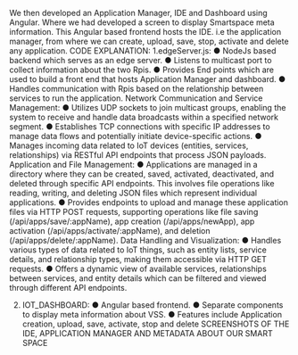 We then developed an Application Manager, IDE and Dashboard using Angular. Where we had developed a screen to display Smartspace meta information. This Angular based frontend hosts the IDE. i.e the application manager, from where we can create, upload, save, stop, activate and delete any application.
 CODE EXPLANATION: 1.edgeServer.js:
● NodeJs based backend which serves as an edge server.
● Listens to multicast port to collect information about the two Rpis.
● Provides End points which are used to build a front end that hosts Application Manager
and dashboard.
● Handles communication with Rpis based on the relationship between services to run the
application.
Network Communication and Service Management:
● Utilizes UDP sockets to join multicast groups, enabling the system to receive and handle data broadcasts within a specified network segment.
● Establishes TCP connections with specific IP addresses to manage data flows and potentially initiate device-specific actions.
● Manages incoming data related to IoT devices (entities, services, relationships) via RESTful API endpoints that process JSON payloads.
Application and File Management:
● Applications are managed in a directory where they can be created, saved, activated, deactivated, and deleted through specific API endpoints. This involves file operations like reading, writing, and deleting JSON files which represent individual applications.
● Provides endpoints to upload and manage these application files via HTTP POST requests, supporting operations like file saving (/api/apps/save/:appName), app creation (/api/apps/newApp), app activation (/api/apps/activate/:appName), and deletion (/api/apps/delete/:appName).
Data Handling and Visualization:
● Handles various types of data related to IoT things, such as entity lists, service details, and relationship types, making them accessible via HTTP GET requests.
● Offers a dynamic view of available services, relationships between services, and entity details which can be filtered and viewed through different API endpoints.

 2. IOT_DASHBOARD:
● Angular based frontend.
● Separate components to display meta information about VSS.
● Features include Application creation, upload, save, activate, stop and delete
SCREENSHOTS OF THE IDE, APPLICATION MANAGER AND METADATA ABOUT OUR SMART SPACE
  
   
